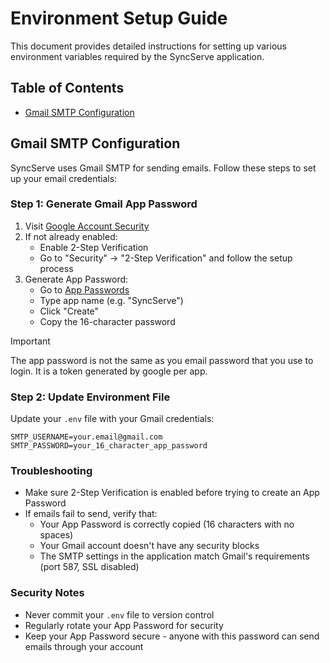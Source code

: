 # Environment Setup Guide

This document provides detailed instructions for setting up various environment variables required by the SyncServe application.

## Table of Contents
- [Gmail SMTP Configuration](#gmail-smtp-configuration)

## Gmail SMTP Configuration

SyncServe uses Gmail SMTP for sending emails. Follow these steps to set up your email credentials:

### Step 1: Generate Gmail App Password
1. Visit [Google Account Security](https://myaccount.google.com/security)
2. If not already enabled:
   - Enable 2-Step Verification
   - Go to "Security" → "2-Step Verification" and follow the setup process
3. Generate App Password:
   - Go to [App Passwords](https://myaccount.google.com/apppasswords)
   - Type app name (e.g. "SyncServe")
   - Click "Create"
   - Copy the 16-character password

> [!IMPORTANT]  
> The app password is not the same as you email password that you use to login. It is a token generated by google per app.

### Step 2: Update Environment File
Update your `.env` file with your Gmail credentials:
```env
SMTP_USERNAME=your.email@gmail.com
SMTP_PASSWORD=your_16_character_app_password
```

### Troubleshooting
- Make sure 2-Step Verification is enabled before trying to create an App Password
- If emails fail to send, verify that:
  - Your App Password is correctly copied (16 characters with no spaces)
  - Your Gmail account doesn't have any security blocks
  - The SMTP settings in the application match Gmail's requirements (port 587, SSL disabled)

### Security Notes
- Never commit your `.env` file to version control
- Regularly rotate your App Password for security
- Keep your App Password secure - anyone with this password can send emails through your account
